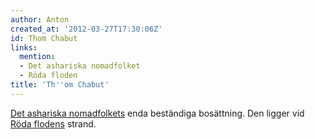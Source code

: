 ```yaml
---
author: Anton
created_at: '2012-03-27T17:30:06Z'
id: Thom Chabut
links:
  mention:
  - Det ashariska nomadfolket
  - Röda floden
title: 'Th''om Chabut'
---
```


[Det ashariska nomadfolkets] enda beständiga bosättning. Den ligger vid [Röda flodens] strand.

  [Det ashariska nomadfolkets]: Det_ashariska_nomadfolket
  [Röda flodens]: Röda_floden
